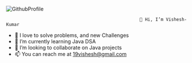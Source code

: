 ![GithubProfile](https://user-images.githubusercontent.com/31867166/196738604-b9b383b9-f5db-4285-8137-1f04be45a117.gif)



                                                       👋 Hi, I’m Vishesh-Kumar
- 👀 I love to solve problems, and new Challenges
- 🌱 I’m currently learning Java DSA
- 💞️ I’m looking to collaborate on Java projects
- 📫 You can reach me at 19vishesh@gmail.com

<!---
19vishesh/19vishesh is a ✨ special ✨ repository because its `README.md` (this file) appears on your GitHub profile.
You can click the Preview link to take a look at your changes.
--->
